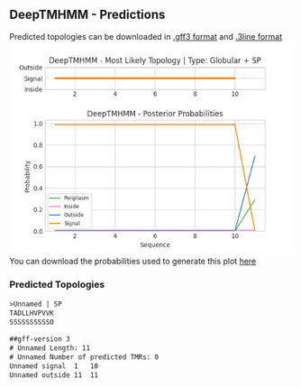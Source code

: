 ## DeepTMHMM - Predictions
Predicted topologies can be downloaded in [.gff3 format](TMRs.gff3) and [.3line format](predicted_topologies.3line)
![picture](plot.png)
You can download the probabilities used to generate this plot [here](Unnamed_probs.csv)
### Predicted Topologies
```
>Unnamed | SP
TADLLHVPVVK
SSSSSSSSSSO

```


```
##gff-version 3
# Unnamed Length: 11
# Unnamed Number of predicted TMRs: 0
Unnamed	signal	1	10				
Unnamed	outside	11	11				

```
